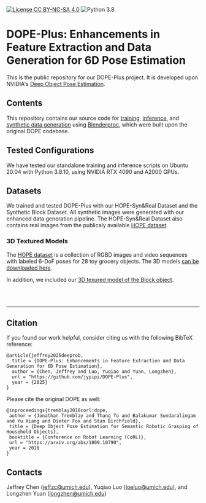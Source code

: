 [![License CC BY-NC-SA 4.0](https://img.shields.io/badge/License-CC%20BY--NC--SA%204.0-blue.svg)](https://creativecommons.org/licenses/by-nc-sa/4.0/legalcode)
![Python 3.8](https://img.shields.io/badge/python-3.8-blue.svg)

# DOPE-Plus: Enhancements in Feature Extraction and Data Generation for 6D Pose Estimation

This is the public repository for our DOPE-Plus project. It is developed upon NVIDIA's [Deep Object Pose Estimation](https://github.com/NVlabs/Deep_Object_Pose).


## Contents
This repository contains our source code for [training](train), [inference](inference), and [synthetic data generation](data_generation) using [Blenderproc](https://github.com/DLR-RM/BlenderProc), which were built upon the original DOPE codebase.


## Tested Configurations

We have tested our standalone training and inference scripts on Ubuntu 20.04 with Python 3.8.10, using NVIDIA RTX 4090 and A2000 GPUs. 


## Datasets

We trained and tested DOPE-Plus with our HOPE-Syn&Real Dataset and the Synthetic Block Dataset. All synthetic images were generated with our enhanced data generation pipeline. The HOPE-Syn&Real Dataset also contains real images from the publicaly available [HOPE dataset](https://github.com/swtyree/hope-dataset/).


### 3D Textured Models
The [HOPE dataset](https://github.com/swtyree/hope-dataset/) is a collection of RGBD images and video sequences with labeled 6-DoF poses for 28 toy grocery objects.  The 3D models [can be  downloaded here](https://drive.google.com/drive/folders/1jiJS9KgcYAkfb8KJPp5MRlB0P11BStft). 

In addition, we included our [3D texured model of the Block object](data_generation/blenderproc_data_gen/models/Block_w_sandpaper_obj/).

<br><br>

---


## Citation

If you found our work helpful, consider citing us with the following BibTeX reference:

```
@article{jeffrey2025deeprob,
  title = {DOPE-Plus: Enhancements in Feature Extraction and Data Generation for 6D Pose Estimation},
  author = {Chen, Jeffrey and Luo, Yuqiao and Yuan, Longzhen},
  url = "https://github.com/jypipi/DOPE-Plus",
  year = {2025}
}
```

Please cite the original DOPE as well:
```
@inproceedings{tremblay2018corl:dope,
 author = {Jonathan Tremblay and Thang To and Balakumar Sundaralingam and Yu Xiang and Dieter Fox and Stan Birchfield},
 title = {Deep Object Pose Estimation for Semantic Robotic Grasping of Household Objects},
 booktitle = {Conference on Robot Learning (CoRL)},
 url = "https://arxiv.org/abs/1809.10790",
 year = 2018
}
```

## Contacts

Jeffrey Chen (jeffzc@umich.edu), Yuqiao Luo (joeluo@umich.edu), and Longzhen Yuan (longzhen@umich.edu)
